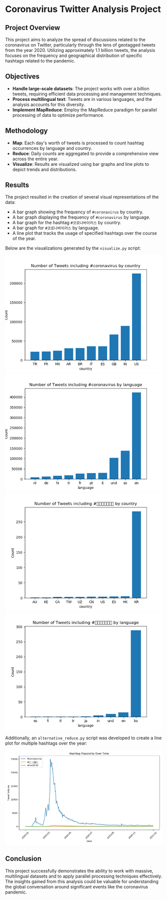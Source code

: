 # Coronavirus Twitter Analysis Project

## Project Overview
This project aims to analyze the spread of discussions related to the coronavirus on Twitter, particularly through the lens of geotagged tweets from the year 2020. Utilizing approximately 1.1 billion tweets, the analysis focuses on the frequency and geographical distribution of specific hashtags related to the pandemic.

## Objectives
- **Handle large-scale datasets**: The project works with over a billion tweets, requiring efficient data processing and management techniques.
- **Process multilingual text**: Tweets are in various languages, and the analysis accounts for this diversity.
- **Implement MapReduce**: Employ the MapReduce paradigm for parallel processing of data to optimize performance.

## Methodology
- **Map**: Each day's worth of tweets is processed to count hashtag occurrences by language and country.
- **Reduce**: Daily counts are aggregated to provide a comprehensive view across the entire year.
- **Visualize**: Results are visualized using bar graphs and line plots to depict trends and distributions.

## Results
The project resulted in the creation of several visual representations of the data:
- A bar graph showing the frequency of `#coronavirus` by country.
- A bar graph displaying the frequency of `#coronavirus` by language.
- A bar graph for the hashtag `#코로나바이러스` by country.
- A bar graph for `#코로나바이러스` by language.
- A line plot that tracks the usage of specified hashtags over the course of the year.

Below are the visualizations generated by the `visualize.py` script:

![Coronavirus by Country](%23coronavirus_country.png)
![Coronavirus by Language](%23coronavirus_language.png)
![코로나바이러스 by Country](%23코로나바이러스_country.png)
![코로나바이러스 by Language](%23코로나바이러스_language.png)

Additionally, an `alternative_reduce.py` script was developed to create a line plot for multiple hashtags over the year:

![Hashtag Trends Over the Year](trends_coronavirus_코로나바이러스_covid-19.png)

## Conclusion
This project successfully demonstrates the ability to work with massive, multilingual datasets and to apply parallel processing techniques effectively. The insights gained from this analysis could be valuable for understanding the global conversation around significant events like the coronavirus pandemic.

